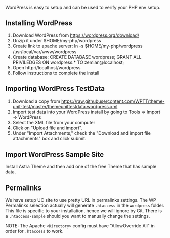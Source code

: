 WordPress is easy to setup and can be used to verify your PHP env setup.

## Installing WordPress

1. Download WordPress from https://wordpress.org/download/
2. Unzip it under $HOME/my-php/wordpress
4. Create link to apache server:
    ln -s $HOME/my-php/wordpress /usr/local/var/www/wordpress
5. Create database:
    CREATE DATABASE wordpress;
    GRANT ALL PRIVILEDGES ON wordpress.* TO zemian@localhost;
6. Open http://localhost/wordpress
7. Follow instructions to complete the install

## Importing WordPress TestData

1. Download a copy from https://raw.githubusercontent.com/WPTT/theme-unit-test/master/themeunittestdata.wordpress.xml
2. Import test data into your WordPress install by going to Tools => Import => WordPress
3. Select the XML file from your computer
4. Click on "Upload file and import".
5. Under "Import Attachments," check the "Download and import file attachments" box and click submit.

## Import WordPress Sample Site

Install Astra Theme and then add one of the free Theme that has sample data.

## Permalinks

We have setup UC site to use pretty URL in permalinks settings. The WP Permalinks selection actually
will generate `.htaccess` in the `wordpress` folder. This file is specific to your installation, hence
we will ignore by Git. There is a `.htaccess-sample` should you want to manually change the settings.

NOTE: The Apache `<Directory>` config must have "AllowOverride All" in order for `.htaccess` to work.